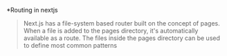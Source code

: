 *Routing in nextjs
>Next.js has a file-system based router built on the concept of pages.
>When a file is added to the pages directory, it's automatically available as a route.
>The files inside the pages directory can be used to define most common patterns


